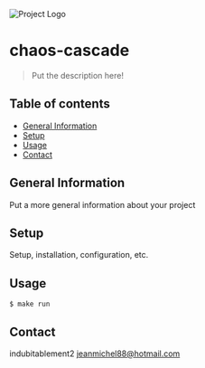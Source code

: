 ![Project Logo](./godot/assets/godot-ferris-128x128.png)

# chaos-cascade
> Put the description here!

## Table of contents
* [General Information](#general-information)
* [Setup](#setup)
* [Usage](#usage)
* [Contact](#contact)

## General Information
Put a more general information about your project

## Setup
Setup, installation, configuration, etc.

## Usage
```shell
$ make run
```
## Contact
indubitablement2 <jeanmichel88@hotmail.com>
